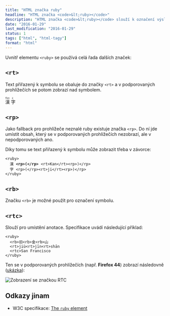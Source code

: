 ```yaml
---
title: "HTML značka ruby"
headline: "HTML značka <code>&lt;ruby></code>"
description: "HTML značka <code>&lt;ruby></code> slouží k označení výslovností symbolů východních asijských znaků."
date: "2016-01-29"
last_modification: "2016-01-29"
status: 1
tags: ["html", "html-tagy"]
format: "html"
---
```


<p>Uvnitř elementu <code>&lt;ruby></code> se používá celá řada dalších značek:</p>



<h2 id="rt"><code>&lt;rt></code></h2>

<p>Text přiřazený k symbolu se obaluje do značky <code>&lt;rt></code> a v podporovaných prohlížečích se potom zobrazí nad symbolem.</p>

<div class="live">
<ruby>
  漢 <rt>Kan</rt>
  字 <rt>ji</rt>
</ruby></div>


<h2 id="rp"><code>&lt;rp></code></h2>

<p>Jako fallback pro prohlížeče neznalé ruby existuje značka <code>&lt;rp></code>. Do ní jde umístit obsah, který se v podporovaných prohlížečích nezobrazí, ale v nepodporovaných ano.</p>

<p>Díky tomu se text přiřazený k symbolu může zobrazit třeba v závorce:</p>

<pre><code>&lt;ruby>
  漢 <b>&lt;rp>(&lt;/rp></b> &lt;rt>Kan&lt;/rt>&lt;rp>)&lt;/rp>
  字 &lt;rp>(&lt;/rp>&lt;rt>ji&lt;/rt>&lt;rp>)&lt;/rp>
&lt;/ruby></code></pre>






<h2 id="rb"><code>&lt;rb></code></h2>

<p>Značku <code>&lt;rb></code> je možné použít pro označení symbolu.</p>


<h2 id="rtc"><code>&lt;rtc></code></h2>

<p>Slouží pro umístění anotace. Specifikace uvádí následující příklad:</p>

<pre><code>&lt;ruby>
  &lt;rb>旧&lt;rb>金&lt;rb>山
  &lt;rt>jiù&lt;rt>jīn&lt;rt>shān
  &lt;rtc>San Francisco
&lt;/ruby></code></pre>







<p>Ten se v podporovaných prohlížečích (např. <b>Firefox 44</b>) zobrazí následovně (<a href="https://kod.djpw.cz/eztb">ukázka</a>):</p>

<p><img src="/files/ruby/rtc-zobrazeni.png" alt="Zobrazení se značkou RTC" class="border"></p>






<h2 id="odkazy">Odkazy jinam</h2>

<div class="external-content">
  <ul>
    <li>W3C specifikace: <a href="http://www.w3.org/TR/html5/text-level-semantics.html#the-ruby-element">The <code>ruby</code> element</a></li>
  </ul>
</div>